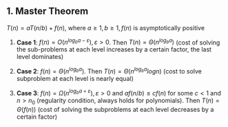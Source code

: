 ## 1. Master Theorem
$T (n) = aT(n/b) + f (n)$, where $a ≥ 1, b ≥ 1, f (n)$ is asymptotically positive

1. **Case 1**: $f (n) = O(n^{log_b a−ε}), ε > 0$. Then $T (n) = Θ(n^{log_b a})$ (cost of solving the sub-problems at each level increases by a certain factor, the last level dominates)  

2. **Case 2**: $f (n) = Θ(n^{log_b a})$. Then $T (n) = Θ(n^{log_b a} log n)$ (cost to solve subproblem at each level is nearly equal)  

3. **Case 3**: $f (n) = Ω(n^{log_b a+ε}), ε > 0$ and $af(n/b) ≤ cf (n)$ for some $c < 1$ and $n > n_0$ (regularity condition, always holds for polynomials). Then $T (n) = Θ(f (n))$ (cost of solving the subproblems at each level decreases by a certain factor)